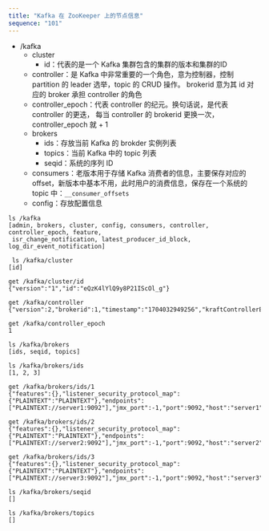 ```yaml
---
title: "Kafka 在 ZooKeeper 上的节点信息"
sequence: "101"
---
```


- /kafka
    - cluster
        - id：代表的是一个 Kafka 集群包含的集群的版本和集群的ID
    - controller：是 Kafka 中非常重要的一个角色，意为控制器，控制 partition 的 leader 选举，topic 的 CRUD 操作。
      brokerid 意为其 id 对应的 broker 承担 controller 的角色
    - controller_epoch：代表 controller 的纪元。换句话说，是代表 controller 的更迭，
      每当 controller 的 brokerid 更换一次，controller_epoch 就 + 1
    - brokers
        - ids：存放当前 Kafka 的 brokder 实例列表
        - topics：当前 Kafka 中的 topic 列表
        - seqid：系统的序列 ID
    - consumers：老版本用于存储 Kafka 消费者的信息，主要保存对应的 offset，新版本中基本不用，此时用户的消费信息，保存在一个系统的 topic 中：`__consumer_offsets`
    - config：存放配置信息

```text
ls /kafka 
[admin, brokers, cluster, config, consumers, controller, controller_epoch, feature,
 isr_change_notification, latest_producer_id_block, log_dir_event_notification]
 
 ls /kafka/cluster 
[id]

get /kafka/cluster/id
{"version":"1","id":"eQzK4lYlQ9y8P21IScOl_g"}

get /kafka/controller
{"version":2,"brokerid":1,"timestamp":"1704032949256","kraftControllerEpoch":-1}

get /kafka/controller_epoch 
1

ls /kafka/brokers 
[ids, seqid, topics]

ls /kafka/brokers/ids
[1, 2, 3]

get /kafka/brokers/ids/1
{"features":{},"listener_security_protocol_map":{"PLAINTEXT":"PLAINTEXT"},"endpoints":["PLAINTEXT://server1:9092"],"jmx_port":-1,"port":9092,"host":"server1","version":5,"timestamp":"1704032948949"}

get /kafka/brokers/ids/2
{"features":{},"listener_security_protocol_map":{"PLAINTEXT":"PLAINTEXT"},"endpoints":["PLAINTEXT://server2:9092"],"jmx_port":-1,"port":9092,"host":"server2","version":5,"timestamp":"1704032949464"}

get /kafka/brokers/ids/3
{"features":{},"listener_security_protocol_map":{"PLAINTEXT":"PLAINTEXT"},"endpoints":["PLAINTEXT://server3:9092"],"jmx_port":-1,"port":9092,"host":"server3","version":5,"timestamp":"1704047264682"}

ls /kafka/brokers/seqid 
[]

ls /kafka/brokers/topics 
[]
```
